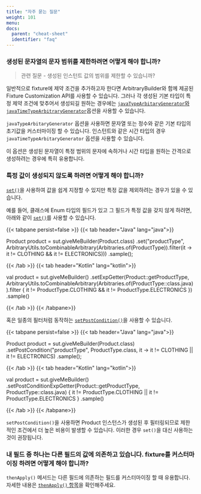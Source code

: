 ```yaml
---
title: "자주 묻는 질문"
weight: 101
menu:
docs:
  parent: "cheat-sheet"
  identifier: "faq"
---
```


### 생성된 문자열의 문자 범위를 제한하려면 어떻게 해야 합니까?
> 관련 질문 - 생성된 인스턴트 값의 범위를 제한할 수 있습니까?

일반적으로 fixture에 제약 조건을 추가하고자 한다면 ArbitraryBuilder와 함께 제공된 Fixture Customization API를 사용할 수 있습니다.
그러나 각 생성된 기본 타입이 특정 제약 조건에 맞추어서 생성되길 원하는 경우에는 [`javaTypeArbitaryGenerator`와 `javaTimeTypeArbitraryGenerator`](../../fixture-monkey-options/customization-options/#constraining-java-types)옵션을 사용할 수 있습니다.

`javaTypeArbitaryGenerator` 옵션을 사용하면 문자열 또는 정수와 같은 기본 타입의 초기값을 커스터마이징 할 수 있습니다. 인스턴트와 같은 시간 타입의 경우 `javaTimeTypeArbitaryGenerator` 옵션을 사용할 수 있습니다.

이 옵션은 생성된 문자열이 특정 범위의 문자에 속하거나 시간 타입을 원하는 간격으로 생성하려는 경우에 특히 유용합니다.

### 특정 값이 생성되지 않도록 하려면 어떻게 해야 합니까?
[`set()`](../../customizing-objects/apis/#set)을 사용하여 값을 쉽게 지정할 수 있지만 특정 값을 제외하려는 경우가 있을 수 있습니다.

예를 들어, 클래스에 Enum 타입의 필드가 있고 그 필드가 특정 값을 갖지 않게 하려면, 아래와 같이 [`set()`](.../.../customizing-objects/apis/#set)를 사용할 수 있습니다.

{{< tabpane persist=false >}}
{{< tab header="Java" lang="java">}}

Product product = sut.giveMeBuilder(Product.class)
.set("productType", ArbitraryUtils.toCombinableArbitrary(Arbitraries.of(ProductType)).filter(it -> it != CLOTHING && it != ELECTRONICS)))
.sample();

{{< /tab >}}
{{< tab header="Kotlin" lang="kotlin">}}

val product = sut.giveMeBuilder<Product>()
.setExpGetter(Product::getProductType, ArbitraryUtils.toCombinableArbitrary(Arbitraries.of(ProductType::class.java)).filter { it != ProductType.CLOTHING && it != ProductType.ELECTRONICS })
.sample()

{{< /tab >}}
{{< /tabpane>}}

혹은 일종의 필터처럼 동작하는 [`setPostCondition()`](../../customizing-objects/apis/#setpostcondition)을 사용할 수 있습니다.

{{< tabpane persist=false >}}
{{< tab header="Java" lang="java">}}

Product product = sut.giveMeBuilder(Product.class)
.setPostCondition("productType", ProductType.class, it -> it != CLOTHING || it != ELECTRONICS)
.sample();

{{< /tab >}}
{{< tab header="Kotlin" lang="kotlin">}}

val product = sut.giveMeBuilder<Product>()
.setPostConditionExpGetter(Product::getProductType, ProductType::class.java) { it != ProductType.CLOTHING || it != ProductType.ELECTRONICS }
.sample()

{{< /tab >}}
{{< /tabpane>}}

`setPostCondition()`을 사용하면 Product 인스턴스가 생성된 후 필터링되므로 제한적인 조건에서 더 높은 비용이 발생할 수 있습니다. 이러한 경우 `set()`을 대신 사용하는 것이 권장됩니다.

### 내 필드 중 하나는 다른 필드의 값에 의존하고 있습니다. fixture를 커스터마이징 하려면 어떻게 해야 합니까?

`thenApply()` 메서드는 다른 필드에 의존하는 필드를 커스터마이징 할 때 유용합니다. 자세한 내용은 [`thenApply()` 항목](../../customizing-objects/apis/#thenapply)을 확인해주세요.
